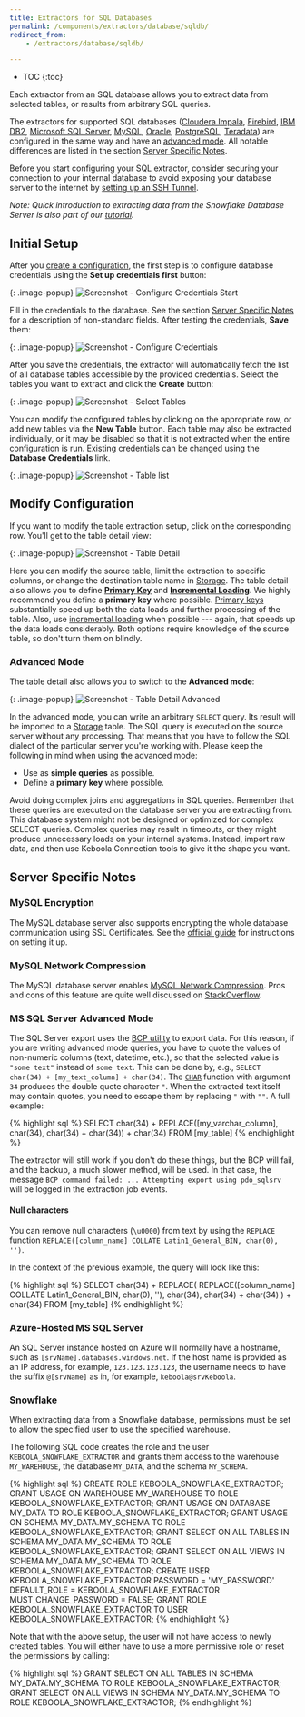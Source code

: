 ```yaml
---
title: Extractors for SQL Databases
permalink: /components/extractors/database/sqldb/
redirect_from:
    - /extractors/database/sqldb/

---
```


* TOC
{:toc}

Each extractor from an SQL database allows you to extract data from selected tables, or results from arbitrary SQL queries.

The extractors for supported SQL databases ([Cloudera Impala](https://www.cloudera.com/products/open-source/apache-hadoop/impala.html), 
[Firebird](http://www.firebirdsql.org/), [IBM DB2](https://www.ibm.com/analytics/db2), 
[Microsoft SQL Server](https://www.microsoft.com/en-us/sql-server/), [MySQL](https://www.mysql.com/),
[Oracle](https://www.oracle.com/index.html), [PostgreSQL](https://www.postgresql.org/), [Teradata](https://www.teradata.com/)) are configured
in the same way and have an [advanced mode](/components/extractors/database/sqldb/#advanced-mode). All notable differences are listed 
in the section [Server Specific Notes](#server-specific-notes).

Before you start configuring your SQL extractor, consider securing your connection to your internal database to avoid exposing 
your database server to the internet by [setting up an SSH Tunnel](/components/extractors/database/#connecting-to-database).

*Note: Quick introduction to extracting data from the Snowflake Database Server is also part of our [tutorial](/tutorial/load/database/).*

## Initial Setup
After you [create a configuration](/components/#creating-component-configuration), the first step is to configure database credentials using the **Set up credentials first** button:

{: .image-popup}
![Screenshot - Configure Credentials Start](/components/extractors/database/sqldb/sqldb-1.png)

Fill in the credentials to the database. See the section [Server Specific Notes](#server-specific-notes) for a description of non-standard fields.
After testing the credentials, **Save** them:

{: .image-popup}
![Screenshot - Configure Credentials](/components/extractors/database/sqldb/sqldb-2.png)

After you save the credentials, the extractor will automatically fetch the list of all database tables accessible by the provided credentials.
Select the tables you want to extract and click the **Create** button:

{: .image-popup}
![Screenshot - Select Tables](/components/extractors/database/sqldb/sqldb-3.png)

You can modify the configured tables by clicking on the appropriate row, or add new tables via the **New Table** button.
Each table may also be extracted individually, or it may be disabled so that it is not extracted when the entire configuration is run.
Existing credentials can be changed using the **Database Credentials** link.

{: .image-popup}
![Screenshot - Table list](/components/extractors/database/sqldb/sqldb-4.png)

## Modify Configuration
If you want to modify the table extraction setup, click on the corresponding row. You'll get to the table detail view:

{: .image-popup}
![Screenshot - Table Detail](/components/extractors/database/sqldb/sqldb-5.png)

Here you can modify the source table, limit the extraction to specific columns, or change the destination table name in
[Storage](/storage/). The table detail also allows you to define [**Primary Key**](/storage/tables/#primary-keys)
and [**Incremental Loading**](/storage/tables/#incremental-loading).
We highly recommend you define a **primary key** where possible. [Primary keys](/storage/tables/#primary-keys) substantially
speed up both the data loads and further processing of the table. Also,
use [incremental loading](/storage/tables/#incremental-loading) when possible --- again, that speeds up the data loads considerably.
Both options require knowledge of the source table, so don't turn them on blindly.

### Advanced Mode
The table detail also allows you to switch to the **Advanced mode**:

{: .image-popup}
![Screenshot - Table Detail Advanced](/components/extractors/database/sqldb/sqldb-6.png)

In the advanced mode, you can write an arbitrary `SELECT` query. Its result will be imported to a
[Storage](/storage/) table. The SQL query is executed on the source server without any processing. That means that
you have to follow the SQL dialect of the particular server you're working with.
Please keep the following in mind when using the advanced mode:

- Use as **simple queries** as possible.
- Define a **primary key** where possible.

Avoid doing complex joins and aggregations in SQL queries.
Remember that these queries are executed on the database server you are extracting from.
This database system might not be designed or optimized for complex SELECT queries.
Complex queries may result in timeouts, or they might produce unnecessary loads on your internal systems.
Instead, import raw data, and then use Keboola Connection tools to give it the shape you want.

## Server Specific Notes

### MySQL Encryption
The MySQL database server also supports encrypting the whole database communication using SSL Certificates. See the
[official guide](https://dev.mysql.com/doc/refman/5.7/en/creating-ssl-files-using-openssl.html) for instructions on setting it up.

### MySQL Network Compression
The MySQL database server enables [MySQL Network Compression](https://dev.mysql.com/doc/refman/5.7/en/group-replication-message-compression.html). Pros and cons
of this feature are quite well discussed on [StackOverflow](https://stackoverflow.com/questions/2506460/when-should-i-use-mysql-compressed-protocol).

### MS SQL Server Advanced Mode
The SQL Server export uses the [BCP utility](https://docs.microsoft.com/en-us/sql/tools/bcp-utility?view=sql-server-2017) to export data.
For this reason, if you are writing advanced mode queries, you have to quote the values of non-numeric columns (text, datetime, etc.), so that the selected
value is `"some text"` instead of `some text`. This can be done by, e.g., `SELECT char(34) + [my_text_column] + char(34)`.
The [`CHAR`](https://docs.microsoft.com/en-us/sql/t-sql/functions/char-transact-sql?view=sql-server-2017) function with argument `34` produces
the double quote character `"`.
When the extracted text itself may contain quotes, you need to escape them by replacing `"` with `""`. A full example:

{% highlight sql %}
SELECT char(34) + REPLACE([my_varchar_column], char(34), char(34) + char(34)) + char(34) FROM [my_table]
{% endhighlight %}

The extractor will still work if you don't do these things, but the BCP will fail, and the backup, a much slower method,
will be used. In that case, the message `BCP command failed: ... Attempting export using pdo_sqlsrv` will be logged in the extraction
job events.

#### Null characters

You can remove null characters (`\u0000`) from text by using the `REPLACE` function
`REPLACE([column_name] COLLATE Latin1_General_BIN, char(0), '')`.

In the context of the previous example, the query will look like this:

{% highlight sql %}
SELECT char(34) + REPLACE(
  REPLACE([column_name] COLLATE Latin1_General_BIN, char(0), ''),
  char(34),
  char(34) + char(34)
) + char(34)
FROM [my_table]
{% endhighlight %}

### Azure-Hosted MS SQL Server
An SQL Server instance hosted on Azure will normally have a hostname, such as `[srvName].databases.windows.net`.
If the host name is provided as an IP address, for example, `123.123.123.123`, the username needs to have the suffix `@[srvName]` as in, for example, `keboola@srvKeboola`.

### Snowflake
When extracting data from a Snowflake database, permissions must be set to allow the
specified user to use the specified warehouse.

The following SQL code creates the role and the user `KEBOOLA_SNOWFLAKE_EXTRACTOR` and grants them access
to the warehouse `MY_WAREHOUSE`, the database `MY_DATA`, and the schema `MY_SCHEMA`.

{% highlight sql %}
CREATE ROLE KEBOOLA_SNOWFLAKE_EXTRACTOR;
GRANT USAGE ON WAREHOUSE MY_WAREHOUSE TO ROLE KEBOOLA_SNOWFLAKE_EXTRACTOR;
GRANT USAGE ON DATABASE MY_DATA TO ROLE KEBOOLA_SNOWFLAKE_EXTRACTOR;
GRANT USAGE ON SCHEMA MY_DATA.MY_SCHEMA TO ROLE KEBOOLA_SNOWFLAKE_EXTRACTOR;
GRANT SELECT ON ALL TABLES IN SCHEMA MY_DATA.MY_SCHEMA TO ROLE KEBOOLA_SNOWFLAKE_EXTRACTOR;
GRANT SELECT ON ALL VIEWS IN SCHEMA MY_DATA.MY_SCHEMA TO ROLE KEBOOLA_SNOWFLAKE_EXTRACTOR;
CREATE USER KEBOOLA_SNOWFLAKE_EXTRACTOR PASSWORD = 'MY_PASSWORD' DEFAULT_ROLE = KEBOOLA_SNOWFLAKE_EXTRACTOR MUST_CHANGE_PASSWORD = FALSE;
GRANT ROLE KEBOOLA_SNOWFLAKE_EXTRACTOR TO USER KEBOOLA_SNOWFLAKE_EXTRACTOR;
{% endhighlight %}

Note that with the above setup, the user will not have access to newly created tables.
You will either have to use a more permissive role or reset the permissions by calling:

{% highlight sql %}
GRANT SELECT ON ALL TABLES IN SCHEMA MY_DATA.MY_SCHEMA TO ROLE KEBOOLA_SNOWFLAKE_EXTRACTOR;
GRANT SELECT ON ALL VIEWS IN SCHEMA MY_DATA.MY_SCHEMA TO ROLE KEBOOLA_SNOWFLAKE_EXTRACTOR;
{% endhighlight %}
